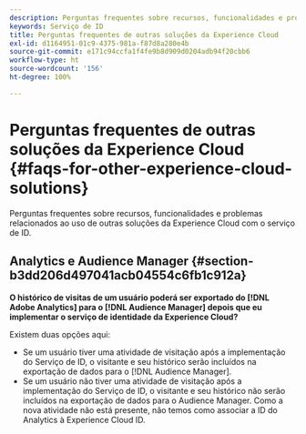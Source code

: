 ```yaml
---
description: Perguntas frequentes sobre recursos, funcionalidades e problemas relacionados ao uso de outras soluções da Experience Cloud com o serviço de ID.
keywords: Serviço de ID
title: Perguntas frequentes de outras soluções da Experience Cloud
exl-id: d1164951-01c9-4375-981a-f87d8a280e4b
source-git-commit: e171c94ccfa1f4fe9b8d909d0204adb94f20cbb6
workflow-type: ht
source-wordcount: '156'
ht-degree: 100%

---
```


# Perguntas frequentes de outras soluções da Experience Cloud {#faqs-for-other-experience-cloud-solutions}

Perguntas frequentes sobre recursos, funcionalidades e problemas relacionados ao uso de outras soluções da Experience Cloud com o serviço de ID.

## Analytics e Audience Manager {#section-b3dd206d497041acb04554c6fb1c912a}

**O histórico de visitas de um usuário poderá ser exportado do [!DNL Adobe Analytics] para o [!DNL Audience Manager] depois que eu implementar o serviço de identidade da Experience Cloud?**

Existem duas opções aqui:

* Se um usuário tiver uma atividade de visitação após a implementação do Serviço de ID, o visitante e seu histórico serão incluídos na exportação de dados para o [!DNL Audience Manager].
* Se um usuário não tiver uma atividade de visitação após a implementação do Serviço de ID, o visitante e seu histórico não serão incluídos na exportação de dados para o Audience Manager. Como a nova atividade não está presente, não temos como associar a ID do Analytics à Experience Cloud ID.
